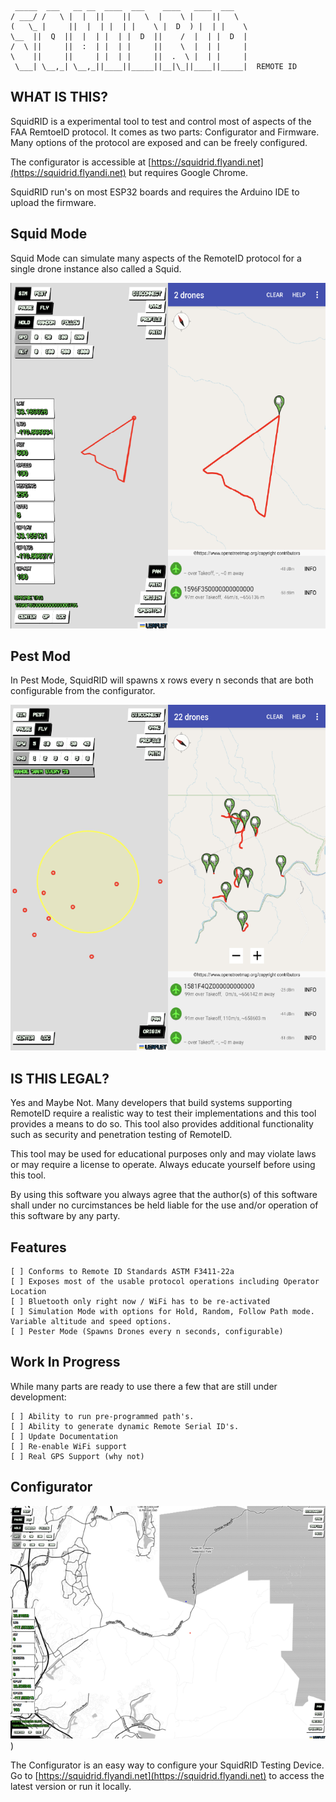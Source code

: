  ```
  _____  ___   __ __  ____  ___    ____   ____  ___
 / ___/ /   \ |  |  ||    ||   \  |    \ |    ||   \
(   \_ |     ||  |  | |  | |    \ |  D  ) |  | |    \
 \__  ||  Q  ||  |  | |  | |  D  ||    /  |  | |  D  |
 /  \ ||     ||  :  | |  | |     ||    \  |  | |     |
 \    ||     ||     | |  | |     ||  .  \ |  | |     |
  \___| \__,_| \__,_||____||_____||__|\_||____||_____|  REMOTE ID 
```

## WHAT IS THIS?

SquidRID is a experimental tool to test and control most of aspects of the FAA RemtoeID protocol. It comes as two parts: Configurator and Firmware. Many options of the protocol are exposed and can be freely configured.

The configurator is accessible at [https://squidrid.flyandi.net](https://squidrid.flyandi.net) but requires Google Chrome.

SquidRID run's on most ESP32 boards and requires the Arduino IDE to upload the firmware.

## Squid Mode

Squid Mode can simulate many aspects of the RemoteID protocol for a single drone instance also called a Squid. 

![](docs/sim.png)

## Pest Mod

In Pest Mode, SquidRID will spawns x rows every n seconds that are both configurable from the configurator.

![](docs/pest.png) 

## IS THIS LEGAL?

Yes and Maybe Not. Many developers that build systems supporting RemoteID require a realistic way to test their implementations and this tool provides a means to do so. This tool also provides additional functionality such as security and penetration testing of RemoteID. 

This tool may be used for educational purposes only and may violate laws or may require a license to operate. Always educate yourself before using this tool.

By using this software you always agree that the author(s) of this software shall under no curcimstances be held liable for the use and/or operation of this software by any party.

## Features
```
[ ] Conforms to Remote ID Standards ASTM F3411-22a
[ ] Exposes most of the usable protocol operations including Operator Location
[ ] Bluetooth only right now / WiFi has to be re-activated 
[ ] Simulation Mode with options for Hold, Random, Follow Path mode. Variable altitude and speed options.
[ ] Pester Mode (Spawns Drones every n seconds, configurable)
```

## Work In Progress

While many parts are ready to use there a few that are still under development:

```
[ ] Ability to run pre-programmed path's.
[ ] Ability to generate dynamic Remote Serial ID's.
[ ] Update Documentation
[ ] Re-enable WiFi support
[ ] Real GPS Support (why not)
```

## Configurator 

![](docs/configurator.png))

The Configurator is an easy way to configure your SquidRID Testing Device. Go to [https://squidrid.flyandi.net](https://squidrid.flyandi.net) to access the latest version or run it locally. 
